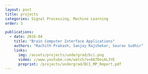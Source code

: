 ```yaml
---
layout: post
title: projects
categories: Signal Processing, Machine Learning
order: 3

publications:
  - date: 2016-04
    title: "Brain Computer Interface Applications"
    authors: "Rachith Prakash, Sanjay Rajshekar, Sourav Sudhir"
    links:
      img: /assets/projects/undergrad/bci.png
      video: //www.youtube.com/watch?v=687DesAL3YE
      preprint: /projects/undergrad/BCI_MP_Report.pdf
---
```

